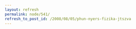 ```yaml
---
layout: refresh
permalink: node/541/
refresh_to_post_id: /2008/08/05/phun-nyers-fizika-jtszva
---
```


